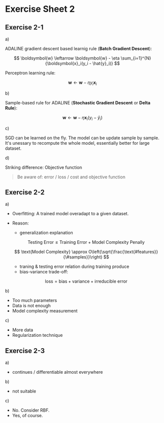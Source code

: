 # Exercise Sheet 2

## Exercise 2-1

a) 

ADALINE gradient descent based learnig rule (**Batch Gradient Descent**):

$$
\boldsymbol{w} \leftarrow \boldsymbol{w} - \eta \sum_{i=1}^{N}{\boldsymbol{x}_i(y_i - \hat{y}_i)}
$$

Perceptron learning rule:

$$
\boldsymbol{w} \leftarrow \boldsymbol{w} - \eta y_i \boldsymbol{x}_i
$$

b)

Sample-based rule for ADALINE (**Stochastic Gradient Descent** or **Delta Rule**):

$$
\boldsymbol{w} \leftarrow \boldsymbol{w} - \eta \boldsymbol{x}_i(y_i - \hat{y}_i)
$$

c) 

SGD can be learned on the fly. The model can be update sample by sample. It's unessary to recompute the whole model, essentially better for large dataset.

d)

Striking difference: Objective function

> Be aware of: error / loss / cost and objective function

## Exercise 2-2

a)

- Overfitting: A trained model overadapt to a given dataset.
- Reason:
    + generalization explanation

    $$
    \text{Testing Error} \leq \text{Training Error} + \text{Model Complexity Penally}
    $$

    $$
    \text{Model Complexity} \approx O\left(\sqrt{\frac{\text{#features}}{\#samples}}\right)
    $$

    + traning & testing error relation during training produce
    + bias-variance trade-off: 

    $$
    \text{loss} = \text{bias} + \text{variance} + \text{irreducible error}
    $$


b) 

- Too much parameters
- Data is not enough
- Model complexity measurement



c)

- More data
- Regularization technique



## Exercise 2-3

a) 

- continues / differentiable almost everywhere

b) 

- not suitable

c)

- No. Consider RBF.
- Yes, of course.